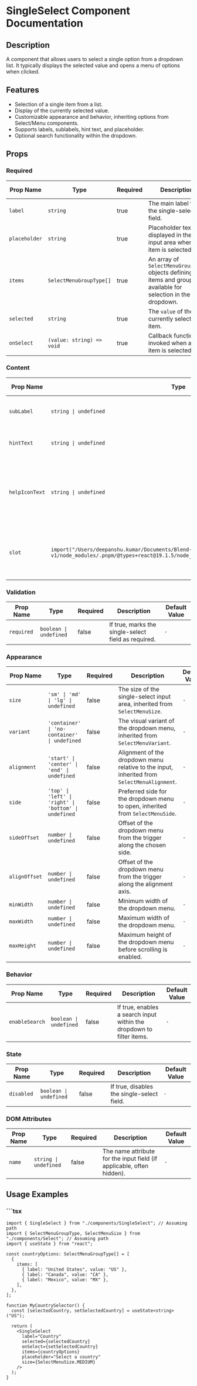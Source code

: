 # SingleSelect Component Documentation

## Description
A component that allows users to select a single option from a dropdown list.
It typically displays the selected value and opens a menu of options when clicked.

## Features
- Selection of a single item from a list.
- Display of the currently selected value.
- Customizable appearance and behavior, inheriting options from Select/Menu components.
- Supports labels, sublabels, hint text, and placeholder.
- Optional search functionality within the dropdown.

## Props

### Required

| Prop Name     | Type        | Required | Description | Default Value |
|---------------|-------------|----------|-------------|---------------|
| `label` | `string` | true | The main label for the single-select field. | `-` |
| `placeholder` | `string` | true | Placeholder text displayed in the input area when no item is selected. | `-` |
| `items` | `SelectMenuGroupType[]` | true | An array of `SelectMenuGroupType` objects defining the items and groups available for selection in the dropdown. | `-` |
| `selected` | `string` | true | The `value` of the currently selected item. | `-` |
| `onSelect` | `(value: string) => void` | true | Callback function invoked when an item is selected. | `-` |

### Content

| Prop Name     | Type        | Required | Description | Default Value |
|---------------|-------------|----------|-------------|---------------|
| `subLabel` | `string \| undefined` | false | An optional sublabel displayed below the main label. | `-` |
| `hintText` | `string \| undefined` | false | A hint text displayed below the single-select field. | `-` |
| `helpIconText` | `string \| undefined` | false | Tooltip text for an optional help icon displayed next to the label. (Note: prop name might be `helpIconHintText` based on other inputs) | `-` |
| `slot` | `import("/Users/deepanshu.kumar/Documents/Blend-v1/node_modules/.pnpm/@types+react@19.1.5/node_modules/@types/react/index").ReactNode` | false | Optional ReactNode to be rendered, typically as an icon or element inside the input area. | `-` |

### Validation

| Prop Name     | Type        | Required | Description | Default Value |
|---------------|-------------|----------|-------------|---------------|
| `required` | `boolean \| undefined` | false | If true, marks the single-select field as required. | `-` |

### Appearance

| Prop Name     | Type        | Required | Description | Default Value |
|---------------|-------------|----------|-------------|---------------|
| `size` | `'sm' \| 'md' \| 'lg' \| undefined` | false | The size of the single-select input area, inherited from `SelectMenuSize`. | `-` |
| `variant` | `'container' \| 'no-container' \| undefined` | false | The visual variant of the dropdown menu, inherited from `SelectMenuVariant`. | `-` |
| `alignment` | `'start' \| 'center' \| 'end' \| undefined` | false | Alignment of the dropdown menu relative to the input, inherited from `SelectMenuAlignment`. | `-` |
| `side` | `'top' \| 'left' \| 'right' \| 'bottom' \| undefined` | false | Preferred side for the dropdown menu to open, inherited from `SelectMenuSide`. | `-` |
| `sideOffset` | `number \| undefined` | false | Offset of the dropdown menu from the trigger along the chosen side. | `-` |
| `alignOffset` | `number \| undefined` | false | Offset of the dropdown menu from the trigger along the alignment axis. | `-` |
| `minWidth` | `number \| undefined` | false | Minimum width of the dropdown menu. | `-` |
| `maxWidth` | `number \| undefined` | false | Maximum width of the dropdown menu. | `-` |
| `maxHeight` | `number \| undefined` | false | Maximum height of the dropdown menu before scrolling is enabled. | `-` |

### Behavior

| Prop Name     | Type        | Required | Description | Default Value |
|---------------|-------------|----------|-------------|---------------|
| `enableSearch` | `boolean \| undefined` | false | If true, enables a search input within the dropdown to filter items. | `-` |

### State

| Prop Name     | Type        | Required | Description | Default Value |
|---------------|-------------|----------|-------------|---------------|
| `disabled` | `boolean \| undefined` | false | If true, disables the single-select field. | `-` |

### DOM Attributes

| Prop Name     | Type        | Required | Description | Default Value |
|---------------|-------------|----------|-------------|---------------|
| `name` | `string \| undefined` | false | The name attribute for the input field (if applicable, often hidden). | `-` |

## Usage Examples

### ```tsx
```tsx
import { SingleSelect } from "./components/SingleSelect"; // Assuming path
import { SelectMenuGroupType, SelectMenuSize } from "./components/Select"; // Assuming path
import { useState } from "react";

const countryOptions: SelectMenuGroupType[] = [
  {
    items: [
      { label: "United States", value: "US" },
      { label: "Canada", value: "CA" },
      { label: "Mexico", value: "MX" },
    ],
  },
];

function MyCountrySelector() {
  const [selectedCountry, setSelectedCountry] = useState<string>("US");

  return (
    <SingleSelect
      label="Country"
      selected={selectedCountry}
      onSelect={setSelectedCountry}
      items={countryOptions}
      placeholder="Select a country"
      size={SelectMenuSize.MEDIUM}
    />
  );
}
